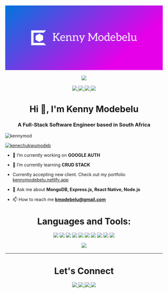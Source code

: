[![MasterHead](https://github.com/KennyMod/KennyMod/blob/main/cover.png)](https://kennymodebelu.netlify.app)

<p align="center"><img src="https://readme-typing-svg.herokuapp.com/?size=30&duration=5001&color=FFA500&vCenter=true&center=true&width=460&lines=Full-Stack+Software+Engineer" </p> 

<p align="center">
  <a href="https://kennymodebelu.netlify.app" target="_blank">
    <img src="https://img.shields.io/static/v1?label=|&message=WEBSITE&color=23555f&style=plastic&logo=react&logo-color=white"/>
  </a>
  <a href="https://www.linkedin.com/in/kennymodebelu/" target="_blank">
    <img src="https://img.shields.io/static/v1?label=|&message=LINKEDIN&color=cdf998&style=plastic&logo=linkedin&logo-color=white"/>
  </a>
  <a href="https://twitter.com/kenechukwumodeb" target="_blank">
    <img src="https://img.shields.io/static/v1?label=|&message=TWITTER&color=23555f&style=plastic&logo=twitter&logo-color=white"/>
  </a>
  <a href="https://angel.co/u/kenechukwu-samuel-modebelu" target="_blank">
      <img src="https://img.shields.io/static/v1?label=|&message=ANGEL-LIST&color=cdf998&style=plastic&logo=angellist&logo-color=white"/>
  </a>
</p>

<h1 align="center">Hi 👋, I'm Kenny Modebelu</h1>
<h3 align="center">A Full-Stack Software Engineer based in South Africa</h3>
<!-- <img align="right" alt="Coding" width="300" src="https://c.tenor.com/2uyENRmiUt0AAAAC/coding.gif"> -->

<p align="left"> <img src="https://komarev.com/ghpvc/?username=kennymod&label=Profile%20views&color=0e75b6&style=flat" alt="kennymod" /> </p>

<p align="left"> <a href="https://twitter.com/kenechukwumodeb" target="blank"><img src="https://img.shields.io/twitter/follow/kenechukwumodeb?logo=twitter&style=for-the-badge" alt="kenechukwumodeb" /></a> </p>

- 🔭 I’m currently working on **GOOGLE AUTH**

- 🌱 I’m currently learning **CRUD STACK**

- Currently accepting new client. Check out my portfolio [kennymodebelu.netlify.app](kennymodebelu.netlify.app)

- 💬 Ask me about **MongoDB, Express.js, React Native, Node.js**

- 📫 How to reach me **kmodebelu@gmail.com**


<h1 align="center">Languages and Tools:</h1>
<p align="center">
    <img src="https://img.shields.io/static/v1?label=|&message=HTML5&color=285f6523555f&style=plastic&logo=html5"/>
    <img src="https://img.shields.io/static/v1?label=|&message=CSS3&color=23555&style=plastic&logo=css3"/>
    <img src="https://img.shields.io/static/v1?label=|&message=JAVASCRIPT&color=3c7f5d&style=plastic&logo=javascript"/>
    <img src="https://img.shields.io/static/v1?label=|&message=NODE.JS&color=bbb111&style=plastic&logo=node.js"/>
    <img src="https://img.shields.io/static/v1?label=|&message=REACT.JS&color=4a935c&style=plastic&logo=react"/>
    <img src="https://img.shields.io/static/v1?label=|&message=EXPRESS&color=bbb111&style=plastic&logo=express"/>
    <img src="https://img.shields.io/static/v1?label=|&message=MONGO-DB&color=cdd148&style=plastic&logo=mongodb"/>
    <img src="https://img.shields.io/static/v1?label=|&message=PYTHON&color=cbb148&style=plastic&logo=python"/>
    <img src="https://img.shields.io/static/v1?label=|&message=GIT&color=52985bcbb148&style=plastic&logo=git"/>
    <img src="https://img.shields.io/static/v1?label=|&message=POSTGRESQL&color=4a935c&style=plastic&logo=postgresql&logoColor=white"/>


<div align="center">
  <img src="https://github-readme-streak-stats.herokuapp.com?user=KennyMod&theme=github-dark&hide_border=true&date_format=M%20j%5B%2C%20Y%5D">
</div>

---


<h1 align="center">Let's Connect</h1>

<p align="center">
  <a href="https://kennymodebelu.netlify.app" target="_blank">
    <img src="https://img.shields.io/static/v1?label=|&message=WEBSITE&color=23555f&style=plastic&logo=react&logo-color=white"/>
  </a>
  <a href="https://www.linkedin.com/in/kennymodebelu/" target="_blank">
    <img src="https://img.shields.io/static/v1?label=|&message=LINKEDIN&color=cdf998&style=plastic&logo=linkedin&logo-color=white"/>
  </a>
  <a href="https://twitter.com/kenechukwumodeb" target="_blank">
    <img src="https://img.shields.io/static/v1?label=|&message=TWITTER&color=23555f&style=plastic&logo=twitter&logo-color=white"/>
  </a>
  <a href="https://angel.co/u/kenechukwu-samuel-modebelu" target="_blank">
      <img src="https://img.shields.io/static/v1?label=|&message=ANGEL-LIST&color=cdf998&style=plastic&logo=angellist&logo-color=white"/>
  </a>
</p>
  






